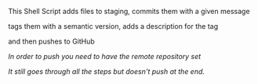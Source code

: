 This Shell Script adds files to staging, commits them with a given message

tags them with a semantic version, adds a description for the tag

and then pushes to GitHub

*In order to push you need to have the remote repository set*

*It still goes through all the steps but doesn't push at the end.*
